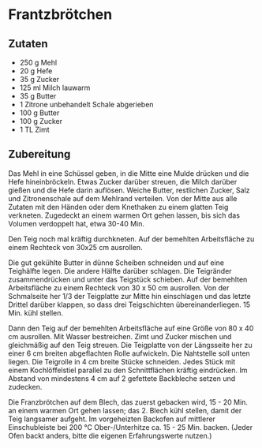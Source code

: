 # Frantzbrötchen

## Zutaten

- 250 g Mehl
- 20 g Hefe
- 35 g Zucker
- 125 ml Milch lauwarm
- 35 g Butter
- 1 Zitrone unbehandelt Schale abgerieben
- 100 g Butter
- 100 g Zucker
- 1 TL Zimt

## Zubereitung

Das Mehl in eine Schüssel geben, in die Mitte eine Mulde drücken und die Hefe hineinbröckeln. Etwas Zucker darüber streuen, die Milch darüber gießen und die Hefe darin auflösen. Weiche Butter, restlichen Zucker, Salz und Zitronenschale auf dem Mehlrand verteilen. Von der Mitte aus alle Zutaten mit den Händen oder dem Knethaken zu einem glatten Teig verkneten. Zugedeckt an einem warmen Ort gehen lassen, bis sich das Volumen verdoppelt hat, etwa 30-40 Min.

Den Teig noch mal kräftig durchkneten. Auf der bemehlten Arbeitsfläche zu einem Rechteck von 30x25 cm ausrollen.

Die gut gekühlte Butter in dünne Scheiben schneiden und auf eine Teighälfte legen. Die andere Hälfte darüber schlagen. Die Teigränder zusammendrücken und unter das Teigstück schieben. Auf der bemehlten Arbeitsfläche zu einem Rechteck von 30 x 50 cm ausrollen.
Von der Schmalseite her 1/3 der Teigplatte zur Mitte hin einschlagen und das letzte Drittel darüber klappen, so dass drei Teigschichten übereinanderliegen. 15 Min. kühl stellen.

Dann den Teig auf der bemehlten Arbeitsfläche auf eine Größe von 80 x 40 cm ausrollen. Mit Wasser bestreichen. Zimt und Zucker mischen und gleichmäßig auf den Teig streuen. Die Teigplatte von der Längsseite her zu einer 6 cm breiten abgeflachten Rolle aufwickeln. Die Nahtstelle soll unten liegen. Die Teigrolle in 4 cm breite Stücke schneiden. Jedes Stück mit einem Kochlöffelstiel parallel zu den Schnittflächen kräftig eindrücken. Im Abstand von mindestens 4 cm auf 2 gefettete Backbleche setzen und zudecken.

Die Franzbrötchen auf dem Blech, das zuerst gebacken wird, 15 - 20 Min. an einem warmen Ort gehen lassen; das 2. Blech kühl stellen, damit der Teig langsamer aufgeht. Im vorgeheizten Backofen auf mittlerer Einschubleiste bei 200 °C Ober-/Unterhitze ca. 15 - 25 Min. backen. (Jeder Ofen backt anders, bitte die eigenen Erfahrungswerte nutzen.)
